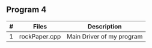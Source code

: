 ## Program 4

|   #   | Files | Description |
| :---: | ----------- | ---------------------- |
|    1   |   rockPaper.cpp | Main Driver of my program |

